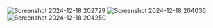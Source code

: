 ![Screenshot 2024-12-18 202729](https://github.com/user-attachments/assets/e6310bd5-f5bc-43ed-b6f5-e7c6c1be62a6)
![Screenshot 2024-12-18 204036](https://github.com/user-attachments/assets/3d1bf9ac-77d6-49bc-8c1c-53dab6588c35)
![Screenshot 2024-12-18 204250](https://github.com/user-attachments/assets/cb895a26-78d9-4a0a-85c0-210a061ab16a)
